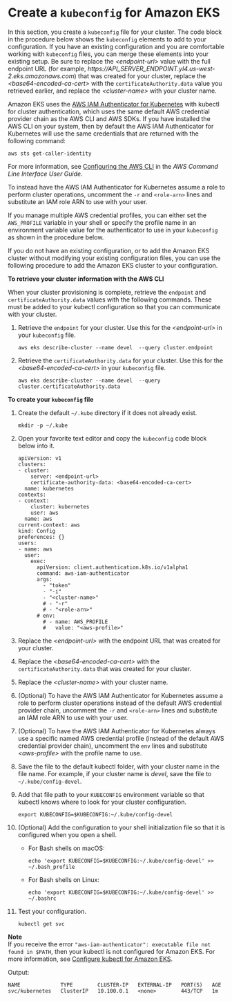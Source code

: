 # Create a `kubeconfig` for Amazon EKS<a name="create-kubeconfig"></a>

In this section, you create a `kubeconfig` file for your cluster\. The code block in the procedure below shows the `kubeconfig` elements to add to your configuration\. If you have an existing configuration and you are comfortable working with `kubeconfig` files, you can merge these elements into your existing setup\. Be sure to replace the *<endpoint\-url>* value with the full endpoint URL \(for example, *https://API\_SERVER\_ENDPOINT\.yl4\.us\-west\-2\.eks\.amazonaws\.com*\) that was created for your cluster, replace the *<base64\-encoded\-ca\-cert>* with the `certificateAuthority.data` value you retrieved earlier, and replace the *<cluster\-name>* with your cluster name\.

Amazon EKS uses the [AWS IAM Authenticator for Kubernetes](https://github.com/kubernetes-sigs/aws-iam-authenticator) with kubectl for cluster authentication, which uses the same default AWS credential provider chain as the AWS CLI and AWS SDKs\. If you have installed the AWS CLI on your system, then by default the AWS IAM Authenticator for Kubernetes will use the same credentials that are returned with the following command:

```
aws sts get-caller-identity
```

For more information, see [Configuring the AWS CLI](http://docs.aws.amazon.com/cli/latest/userguide/cli-chap-getting-started.html) in the *AWS Command Line Interface User Guide*\.

To instead have the AWS IAM Authenticator for Kubernetes assume a role to perform cluster operations, uncomment the `-r` and `<role-arn>` lines and substitute an IAM role ARN to use with your user\.

If you manage multiple AWS credential profiles, you can either set the `AWS_PROFILE` variable in your shell or specify the profile name in an environment variable value for the authenticator to use in your `kubeconfig` as shown in the procedure below\.

If you do not have an existing configuration, or to add the Amazon EKS cluster without modifying your existing configuration files, you can use the following procedure to add the Amazon EKS cluster to your configuration\.

**To retrieve your cluster information with the AWS CLI**

When your cluster provisioning is complete, retrieve the `endpoint` and `certificateAuthority.data` values with the following commands\. These must be added to your kubectl configuration so that you can communicate with your cluster\.

1. Retrieve the `endpoint` for your cluster\. Use this for the *<endpoint\-url>* in your `kubeconfig` file\.

   ```
   aws eks describe-cluster --name devel  --query cluster.endpoint
   ```

1. Retrieve the `certificateAuthority.data` for your cluster\. Use this for the *<base64\-encoded\-ca\-cert>* in your `kubeconfig` file\.

   ```
   aws eks describe-cluster --name devel  --query cluster.certificateAuthority.data
   ```

**To create your `kubeconfig` file**

1. Create the default `~/.kube` directory if it does not already exist\.

   ```
   mkdir -p ~/.kube
   ```

1. Open your favorite text editor and copy the `kubeconfig` code block below into it\.

   ```
   apiVersion: v1
   clusters:
   - cluster:
       server: <endpoint-url>
       certificate-authority-data: <base64-encoded-ca-cert>
     name: kubernetes
   contexts:
   - context:
       cluster: kubernetes
       user: aws
     name: aws
   current-context: aws
   kind: Config
   preferences: {}
   users:
   - name: aws
     user:
       exec:
         apiVersion: client.authentication.k8s.io/v1alpha1
         command: aws-iam-authenticator
         args:
           - "token"
           - "-i"
           - "<cluster-name>"
           # - "-r"
           # - "<role-arn>"
         # env:
           # - name: AWS_PROFILE
           #   value: "<aws-profile>"
   ```

1. Replace the *<endpoint\-url>* with the endpoint URL that was created for your cluster\.

1. Replace the *<base64\-encoded\-ca\-cert>* with the `certificateAuthority.data` that was created for your cluster\.

1. Replace the *<cluster\-name>* with your cluster name\.

1. \(Optional\) To have the AWS IAM Authenticator for Kubernetes assume a role to perform cluster operations instead of the default AWS credential provider chain, uncomment the `-r` and `<role-arn>` lines and substitute an IAM role ARN to use with your user\.

1. \(Optional\) To have the AWS IAM Authenticator for Kubernetes always use a specific named AWS credential profile \(instead of the default AWS credential provider chain\), uncomment the `env` lines and substitute *<aws\-profile>* with the profile name to use\.

1. Save the file to the default kubectl folder, with your cluster name in the file name\. For example, if your cluster name is *devel*, save the file to `~/.kube/config-devel`\.

1. Add that file path to your `KUBECONFIG` environment variable so that kubectl knows where to look for your cluster configuration\.

   ```
   export KUBECONFIG=$KUBECONFIG:~/.kube/config-devel
   ```

1. \(Optional\) Add the configuration to your shell initialization file so that it is configured when you open a shell\.
   + For Bash shells on macOS:

     ```
     echo 'export KUBECONFIG=$KUBECONFIG:~/.kube/config-devel' >> ~/.bash_profile
     ```
   + For Bash shells on Linux:

     ```
     echo 'export KUBECONFIG=$KUBECONFIG:~/.kube/config-devel' >> ~/.bashrc
     ```

1. Test your configuration\.

   ```
   kubectl get svc
   ```
**Note**  
If you receive the error `"aws-iam-authenticator": executable file not found in $PATH`, then your kubectl is not configured for Amazon EKS\. For more information, see [Configure kubectl for Amazon EKS](configure-kubectl.md)\.

   Output:

   ```
   NAME             TYPE        CLUSTER-IP   EXTERNAL-IP   PORT(S)   AGE
   svc/kubernetes   ClusterIP   10.100.0.1   <none>        443/TCP   1m
   ```
